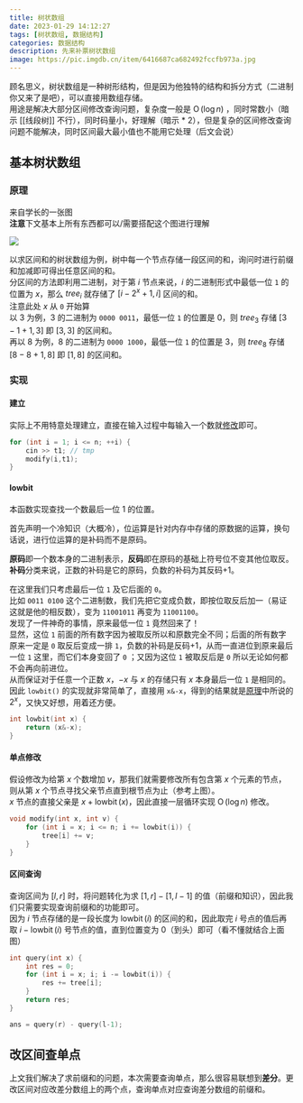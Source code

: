 ```yaml
---
title: 树状数组
date: 2023-01-29 14:12:27
tags: [树状数组, 数据结构]
categories: 数据结构
description: 先来补票树状数组
image: https://pic.imgdb.cn/item/6416687ca682492fccfb973a.jpg
---
```


顾名思义，树状数组是一种树形结构，但是因为他独特的结构和拆分方式（二进制你又来了是吧），可以直接用数组存储。  
用途是解决大部分区间修改查询问题，复杂度一般是 $\operatorname{O}(\log n)$ ，同时常数小（暗示 [[线段树]] 不行），同时码量小，好理解（暗示 \* 2），但是复杂的区间修改查询问题不能解决，同时区间最大最小值也不能用它处理（后文会说）

## 基本树状数组

### 原理

来自学长的一张图  
**注意**下文基本上所有东西都可以/需要搭配这个图进行理解

![](https://pic.imgdb.cn/item/63d613b2face21e9ef36c9df.jpg)

以求区间和的树状数组为例，树中每一个节点存储一段区间的和，询问时进行前缀和加减即可得出任意区间的和。  
分区间的方法即利用二进制，对于第 $i$ 节点来说，$i$ 的二进制形式中最低一位 `1` 的位置为 $x$，那么 $tree_i$ 就存储了 $[i-2^x+1,i]$ 区间的和。  
注意此处 $x$ 从 `0` 开始算  
以 $3$ 为例，$3$ 的二进制为 `0000 0011`，最低一位 `1` 的位置是 0，则 $tree_3$ 存储 $[3-1+1,3]$ 即 $[3,3]$ 的区间和。  
再以 $8$ 为例，$8$ 的二进制为 `0000 1000`，最低一位 `1` 的位置是 3，则 $tree_8$ 存储 $[8-8+1,8]$ 即 $[1,8]$ 的区间和。  
<!-- TODO: 制作动画 -->

### 实现

#### 建立

实际上不用特意处理建立，直接在输入过程中每输入一个数就[修改](#单点修改)即可。

```C++
for (int i = 1; i <= n; ++i) {
    cin >> t1; // tmp
    modify(i,t1);
}
```

#### lowbit

本函数实现查找一个数最后一位 $1$ 的位置。

首先声明一个冷知识（大概冷），位运算是针对内存中存储的原数据的运算，换句话说，进行位运算的是补码而不是原码。

**原码**即一个数本身的二进制表示，**反码**即在原码的基础上符号位不变其他位取反。  
**补码**分类来说，正数的补码是它的原码，负数的补码为其反码$+1$。

在这里我们只考虑最后一位 `1` 及它后面的 `0`。  
比如 `0011 0100` 这个二进制数，我们先把它变成负数，即按位取反后加一（易证这就是他的相反数），变为 `11001011` 再变为 `11001100`。  
发现了一件神奇的事情，原来最低一位 `1` 竟然回来了！  
显然，这位 `1` 前面的所有数字因为被取反所以和原数完全不同；后面的所有数字原来一定是 `0` 取反后变成一排 `1`，负数的补码是反码$+1$，从而一直进位到原来最后一位 `1` 这里，而它们本身变回了 `0` ；又因为这位 `1` 被取反后是 `0` 所以无论如何都不会再向前进位。  
从而保证对于任意一个正数 $x$，$-x$ 与 $x$ 的存储只有 $x$ 本身最后一位 `1` 是相同的。  
因此 `lowbit()` 的实现就非常简单了，直接用 `x&-x`，得到的结果就是[原理](#原理)中所说的 $2^x$，又快又好想，用着还方便。  

```C++
int lowbit(int x) {
    return (x&-x);
}
```

#### 单点修改

假设修改为给第 $x$ 个数增加 $v$，那我们就需要修改所有包含第 $x$ 个元素的节点，则从第 $x$ 个节点寻找父亲节点直到根节点为止（参考上图）。  
$x$ 节点的直接父亲是 $x+\operatorname{lowbit}(x)$，因此直接一层循环实现 $\operatorname{O}(\log n)$ 修改。  

```C++
void modify(int x, int v) {
    for (int i = x; i <= n; i += lowbit(i)) {
        tree[i] += v;
    }
}
```

#### 区间查询

查询区间为 $[l,r]$ 时，将问题转化为求 $[1,r] - [1,l-1]$ 的值（前缀和知识），因此我们只需要实现查询前缀和的功能即可。  
因为 $i$ 节点存储的是一段长度为 $\operatorname{lowbit}(i)$ 的区间的和，因此取完 $i$ 号点的值后再取 $i-\operatorname{lowbit}(i)$ 号节点的值，直到位置变为 $0$（到头）即可（看不懂就结合上面图）

```C++
int query(int x) {
    int res = 0;
    for (int i = x; i; i -= lowbit(i)) {
        res += tree[i];
    }
    return res;
}

ans = query(r) - query(l-1);
```

## 改区间查单点

上文我们解决了求前缀和的问题，本次需要查询单点，那么很容易联想到**差分**。更改区间对应改差分数组上的两个点，查询单点对应查询差分数组的前缀和。